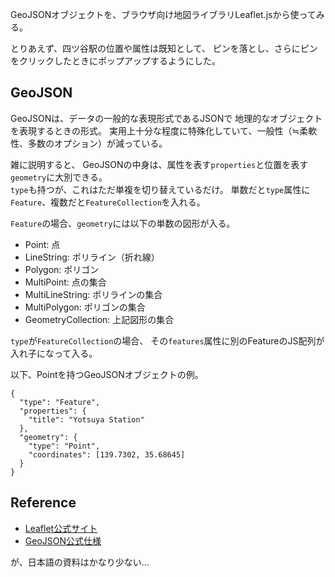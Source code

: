 GeoJSONオブジェクトを、ブラウザ向け地図ライブラリLeaflet.jsから使ってみる。

とりあえず、四ツ谷駅の位置や属性は既知として、
ピンを落とし、さらにピンをクリックしたときにポップアップするようにした。

## GeoJSON
GeoJSONは、データの一般的な表現形式であるJSONで
地理的なオブジェクトを表現するときの形式。
実用上十分な程度に特殊化していて、一般性（≒柔軟性、多数のオプション）が減っている。

雑に説明すると、
GeoJSONの中身は、属性を表す`properties`と位置を表す`geometry`に大別できる。  
`type`も持つが、これはただ単複を切り替えているだけ。
単数だと`type`属性に`Feature`、複数だと`FeatureCollection`を入れる。

`Feature`の場合、`geometry`には以下の単数の図形が入る。
+ Point: 点
+ LineString: ポリライン（折れ線）
+ Polygon: ポリゴン
+ MultiPoint: 点の集合
+ MultiLineString: ポリラインの集合
+ MultiPolygon: ポリゴンの集合
+ GeometryCollection: 上記図形の集合

`type`が`FeatureCollection`の場合、
その`features`属性に別のFeatureのJS配列が入れ子になって入る。

以下、Pointを持つGeoJSONオブジェクトの例。  

    {
      "type": "Feature",
      "properties": {
        "title": "Yotsuya Station"
      },
      "geometry": {
        "type": "Point",
        "coordinates": [139.7302, 35.68645]
      }
    }    

## Reference
- [Leaflet公式サイト](http://leafletjs.com/examples/geojson.html)
- [GeoJSON公式仕様](http://geojson.org/geojson-spec.html)

が、日本語の資料はかなり少ない…
